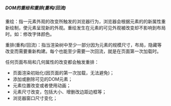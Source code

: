 ##### DOM的重绘和重排(重构/回流)
重绘：指一元素外观的改变所触发的浏览器行为，浏览器会根据元素的的新属性重新绘制，使元素呈现新的外观。重绘发生在元素的可见外观被改变却不影响到布局时。如：修改字体颜色。

重排(重构/回流)：指当渲染树中至少一部分因为元素的规模尺寸，布局，隐藏等改变而需要重新构建。每个也能至少需要一次回流，就是在页面第一次加载时。

任何页面布局和几何属性的改变都会触发重排：
- 页面渲染初始化(因页面的第一次加载，无法避免)；
- 添加或删除可见的DOM元素；
- 元素位置改变或者使用动画；
- 元素尺寸改变，包括大小、增删改边距边框等；
- 浏览器窗口尺寸变化；